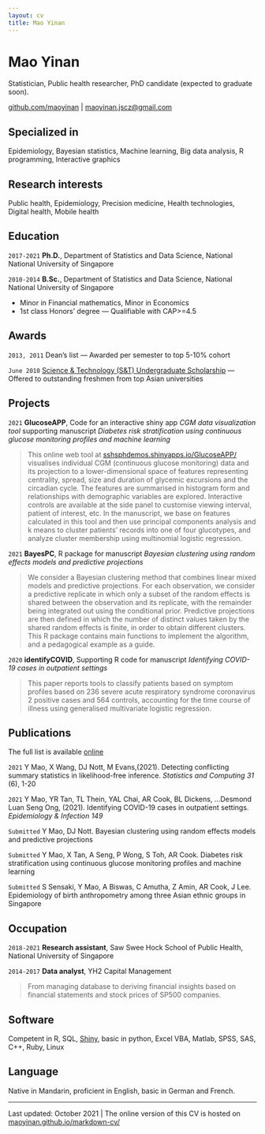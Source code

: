 ```yaml
---
layout: cv
title: Mao Yinan
---
```

# Mao Yinan
Statistician, Public health researcher, PhD candidate (expected to graduate soon).

<div id="webaddress">
<a href= "https://github.com/maoyinan">github.com/maoyinan</a>
| <a href= "maoyinan.jscz@gmail.com">maoyinan.jscz@gmail.com</a>
</div>

## Specialized in

Epidemiology, Bayesian statistics, Machine learning, Big data analysis, R programming, Interactive graphics

## Research interests

Public health, Epidemiology, Precision medicine, Health technologies, Digital health, Mobile health

## Education

`2017-2021`
__Ph.D.__, Department of Statistics and Data Science, National National University of Singapore

`2010-2014`
__B.Sc.__, Department of Statistics and Data Science, National National University of Singapore
- Minor in Financial mathematics, Minor in Economics
- 1st class Honors’ degree &mdash; Qualifiable with CAP>=4.5

## Awards

`2013, 2011`
Dean’s list &mdash; Awarded per semester to top 5-10% cohort

`June 2010`
[Science & Technology (S&T) Undergraduate Scholarship](https://www.nus.edu.sg/oam/scholarships/freshmen-sprs/science-technology-(s-t)-undergraduate-scholarship) &mdash; Offered to outstanding freshmen from top Asian universities

## Projects

`2021`
__GlucoseAPP__, Code for an interactive shiny app *CGM data visualization tool* supporting manuscript *Diabetes risk stratification using continuous glucose monitoring profiles and machine learning*
> This online web tool at [sshsphdemos.shinyapps.io/GlucoseAPP/](https://sshsphdemos.shinyapps.io/GlucoseAPP/) visualises individual CGM (continuous glucose monitoring) data and its projection to a lower-dimensional space of features representing centrality, spread, size and duration of glycemic excursions and the circadian cycle. The features are summarised in histogram form and relationships with demographic variables are explored. Interactive controls are available at the side panel to customise viewing interval, patient of interest, etc. In the manuscript, we base on features calculated in this tool and then use principal components analysis and k means to cluster patients’ records into one of four glucotypes, and analyze cluster membership using multinomial logistic regression.

`2021`
__BayesPC__, R package for manuscript *Bayesian clustering using random effects models and predictive projections*
> We consider a Bayesian clustering method that combines linear mixed models and predictive projections. For each observation, we consider a predictive replicate in which only a subset of the random effects is shared between the observation and its replicate, with the remainder being integrated out using the conditional prior. Predictive projections are then defined in which the number of distinct values taken by the shared random effects is finite, in order to obtain different clusters. This R package contains main functions to implement the algorithm, and a pedagogical example as a guide.

`2020`
__identifyCOVID__, Supporting R code for manuscript *Identifying COVID-19 cases in outpatient settings*
> This paper reports tools to classify patients based on symptom profiles based on 236 severe acute respiratory syndrome coronavirus 2 positive cases and 564 controls, accounting for the time course of illness using generalised multivariate logistic regression. 

## Publications

The full list is available [online](https://scholar.google.com/citations?hl=en&view_op=list_works&gmla=AJsN-F5Trc4mxfq60WmG1fWssZbL-zvdLCGivfv4UFBFcGTf_Osi5vqcgwMh0cr9S4XvDPhOk0cRbFa_43yASl_b8zdWK984rqAfNwQLtQSR2uYcIPIl5_M&user=bGcwAH8AAAAJ)

`2021`
Y Mao, X Wang, DJ Nott, M Evans,(2021). Detecting conflicting summary statistics in likelihood-free inference. *Statistics and Computing 31* (6), 1-20

`2021`
Y Mao, YR Tan, TL Thein, YAL Chai, AR Cook, BL Dickens, ...Desmond Luan Seng Ong, (2021). Identifying COVID-19 cases in outpatient settings. *Epidemiology & Infection 149*

`Submitted`
Y Mao, DJ Nott. Bayesian clustering using random effects models and predictive projections

`Submitted`
Y Mao, X Tan, A Seng, P Wong, S Toh, AR Cook. Diabetes risk stratification using continuous glucose monitoring profiles and machine learning

`Submitted`
S Sensaki, Y Mao, A Biswas, C Amutha, Z Amin, AR Cook, J Lee. Epidemiology of birth anthropometry among three Asian ethnic groups in Singapore

## Occupation

`2018-2021`
__Research assistant__, Saw Swee Hock School of Public Health, National University of Singapore

`2014-2017`
__Data analyst__, YH2 Capital Management 
> From managing database to deriving financial insights based on financial statements and stock prices of SP500 companies.

## Software

Competent in R, SQL, [Shiny](https://shiny.rstudio.com), basic in python, Excel VBA, Matlab, SPSS, SAS, C++, Ruby, Linux

## Language

Native in Mandarin, proficient in English, basic in German and French.

---
Last updated: October 2021
| The online version of this CV is hosted on <a href= "https://maoyinan.github.io/markdown-cv/">maoyinan.github.io/markdown-cv/</a>



